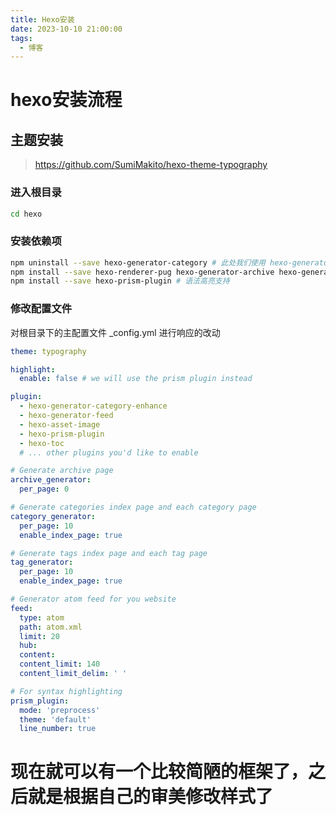 ```yaml
---
title: Hexo安装
date: 2023-10-10 21:00:00
tags:
  - 博客
---
```


# hexo安装流程

## 主题安装
> https://github.com/SumiMakito/hexo-theme-typography

### 进入根目录
``` bash
cd hexo
```

### 安装依赖项
``` bash
npm uninstall --save hexo-generator-category # 此处我们使用 hexo-generator-category-enhance
npm install --save hexo-renderer-pug hexo-generator-archive hexo-generator-category-enhance hexo-generator-feed hexo-generator-tag
npm install --save hexo-prism-plugin # 语法高亮支持
```

### 修改配置文件
对根目录下的主配置文件 _config.yml 进行响应的改动
``` yml
theme: typography

highlight:
  enable: false # we will use the prism plugin instead

plugin:
  - hexo-generator-category-enhance
  - hexo-generator-feed
  - hexo-asset-image
  - hexo-prism-plugin
  - hexo-toc
  # ... other plugins you'd like to enable

# Generate archive page
archive_generator:
  per_page: 0

# Generate categories index page and each category page
category_generator:
  per_page: 10
  enable_index_page: true

# Generate tags index page and each tag page
tag_generator:
  per_page: 10
  enable_index_page: true

# Generator atom feed for you website
feed:
  type: atom
  path: atom.xml
  limit: 20
  hub:
  content:
  content_limit: 140
  content_limit_delim: ' '

# For syntax highlighting
prism_plugin:
  mode: 'preprocess'
  theme: 'default'
  line_number: true 
```

# 现在就可以有一个比较简陋的框架了，之后就是根据自己的审美修改样式了